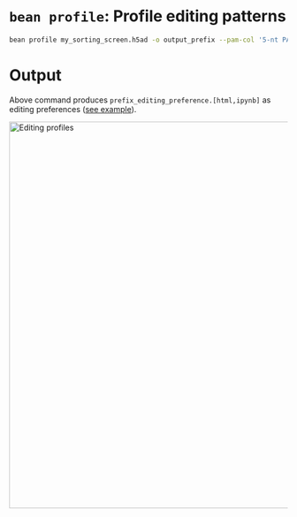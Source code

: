 # `bean profile`: Profile editing patterns

```bash
bean profile my_sorting_screen.h5ad -o output_prefix --pam-col '5-nt PAM'`# Prefix for editing profile report` 
```

# Output
Above command produces `prefix_editing_preference.[html,ipynb]` as editing preferences ([see example](https://github.com/pinellolab/crispr-bean/blob/main/bean/notebooks/profile_editing_preference.ipynb)).  

<img src="/crispr-bean/assets/profile_output.png" alt="Editing profiles" width="700" />  